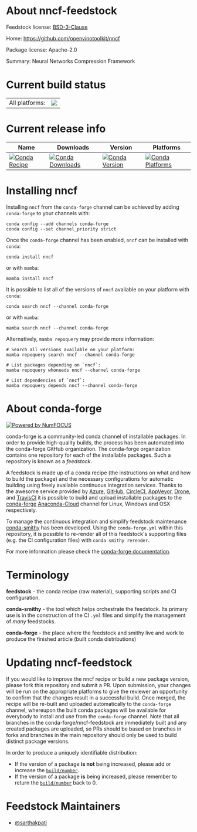 About nncf-feedstock
====================

Feedstock license: [BSD-3-Clause](https://github.com/conda-forge/nncf-feedstock/blob/main/LICENSE.txt)

Home: https://github.com/openvinotoolkit/nncf

Package license: Apache-2.0

Summary: Neural Networks Compression Framework

Current build status
====================


<table><tr><td>All platforms:</td>
    <td>
      <a href="https://dev.azure.com/conda-forge/feedstock-builds/_build/latest?definitionId=13752&branchName=main">
        <img src="https://dev.azure.com/conda-forge/feedstock-builds/_apis/build/status/nncf-feedstock?branchName=main">
      </a>
    </td>
  </tr>
</table>

Current release info
====================

| Name | Downloads | Version | Platforms |
| --- | --- | --- | --- |
| [![Conda Recipe](https://img.shields.io/badge/recipe-nncf-green.svg)](https://anaconda.org/conda-forge/nncf) | [![Conda Downloads](https://img.shields.io/conda/dn/conda-forge/nncf.svg)](https://anaconda.org/conda-forge/nncf) | [![Conda Version](https://img.shields.io/conda/vn/conda-forge/nncf.svg)](https://anaconda.org/conda-forge/nncf) | [![Conda Platforms](https://img.shields.io/conda/pn/conda-forge/nncf.svg)](https://anaconda.org/conda-forge/nncf) |

Installing nncf
===============

Installing `nncf` from the `conda-forge` channel can be achieved by adding `conda-forge` to your channels with:

```
conda config --add channels conda-forge
conda config --set channel_priority strict
```

Once the `conda-forge` channel has been enabled, `nncf` can be installed with `conda`:

```
conda install nncf
```

or with `mamba`:

```
mamba install nncf
```

It is possible to list all of the versions of `nncf` available on your platform with `conda`:

```
conda search nncf --channel conda-forge
```

or with `mamba`:

```
mamba search nncf --channel conda-forge
```

Alternatively, `mamba repoquery` may provide more information:

```
# Search all versions available on your platform:
mamba repoquery search nncf --channel conda-forge

# List packages depending on `nncf`:
mamba repoquery whoneeds nncf --channel conda-forge

# List dependencies of `nncf`:
mamba repoquery depends nncf --channel conda-forge
```


About conda-forge
=================

[![Powered by
NumFOCUS](https://img.shields.io/badge/powered%20by-NumFOCUS-orange.svg?style=flat&colorA=E1523D&colorB=007D8A)](https://numfocus.org)

conda-forge is a community-led conda channel of installable packages.
In order to provide high-quality builds, the process has been automated into the
conda-forge GitHub organization. The conda-forge organization contains one repository
for each of the installable packages. Such a repository is known as a *feedstock*.

A feedstock is made up of a conda recipe (the instructions on what and how to build
the package) and the necessary configurations for automatic building using freely
available continuous integration services. Thanks to the awesome service provided by
[Azure](https://azure.microsoft.com/en-us/services/devops/), [GitHub](https://github.com/),
[CircleCI](https://circleci.com/), [AppVeyor](https://www.appveyor.com/),
[Drone](https://cloud.drone.io/welcome), and [TravisCI](https://travis-ci.com/)
it is possible to build and upload installable packages to the
[conda-forge](https://anaconda.org/conda-forge) [Anaconda-Cloud](https://anaconda.org/)
channel for Linux, Windows and OSX respectively.

To manage the continuous integration and simplify feedstock maintenance
[conda-smithy](https://github.com/conda-forge/conda-smithy) has been developed.
Using the ``conda-forge.yml`` within this repository, it is possible to re-render all of
this feedstock's supporting files (e.g. the CI configuration files) with ``conda smithy rerender``.

For more information please check the [conda-forge documentation](https://conda-forge.org/docs/).

Terminology
===========

**feedstock** - the conda recipe (raw material), supporting scripts and CI configuration.

**conda-smithy** - the tool which helps orchestrate the feedstock.
                   Its primary use is in the construction of the CI ``.yml`` files
                   and simplify the management of *many* feedstocks.

**conda-forge** - the place where the feedstock and smithy live and work to
                  produce the finished article (built conda distributions)


Updating nncf-feedstock
=======================

If you would like to improve the nncf recipe or build a new
package version, please fork this repository and submit a PR. Upon submission,
your changes will be run on the appropriate platforms to give the reviewer an
opportunity to confirm that the changes result in a successful build. Once
merged, the recipe will be re-built and uploaded automatically to the
`conda-forge` channel, whereupon the built conda packages will be available for
everybody to install and use from the `conda-forge` channel.
Note that all branches in the conda-forge/nncf-feedstock are
immediately built and any created packages are uploaded, so PRs should be based
on branches in forks and branches in the main repository should only be used to
build distinct package versions.

In order to produce a uniquely identifiable distribution:
 * If the version of a package **is not** being increased, please add or increase
   the [``build/number``](https://docs.conda.io/projects/conda-build/en/latest/resources/define-metadata.html#build-number-and-string).
 * If the version of a package **is** being increased, please remember to return
   the [``build/number``](https://docs.conda.io/projects/conda-build/en/latest/resources/define-metadata.html#build-number-and-string)
   back to 0.

Feedstock Maintainers
=====================

* [@sarthakpati](https://github.com/sarthakpati/)

